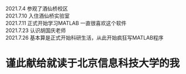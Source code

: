  
 2021.7.4   参观了酒仙桥校区  
 2021.7.10  入住酒仙桥实验室  
 2021.7.11  正式开始学习MATLAB   一直很喜欢这个软件   
 2021.7.23  认识胡国庆老师  
 2021.7.26  基本算是正式开始科研生活，从此开始疯狂写MATLAB程序  
  
  
# 谨此献给就读于北京信息科技大学的我
  
